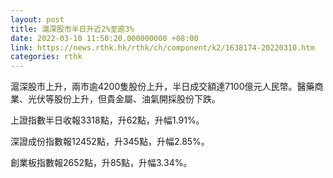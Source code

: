 ```yaml
---
layout: post
title: 滬深股市半日升近2%至逾3%
date: 2022-03-10 11:50:20.000000000 +08:00
link: https://news.rthk.hk/rthk/ch/component/k2/1638174-20220310.htm
categories: rthk
---
```


滬深股市上升，兩市逾4200隻股份上升，半日成交額達7100億元人民幣。醫藥商業、光伏等股份上升，但貴金屬、油氣開採股份下跌。
 
上證指數半日收報3318點，升62點，升幅1.91%。

深證成份指數報12452點，升345點，升幅2.85%。

創業板指數報2652點，升85點，升幅3.34%。
